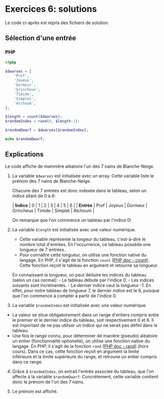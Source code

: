# Exercices 6: solutions

Le code ci-après est repris des fichiers de solution.

## Sélection d'une entrée

### PHP

```php
<?php

$dwarves = [
    'Prof',
    'Joyeux',
    'Dormeur',
    'Grincheux',
    'Timide',
    'Simplet',
    'Atchoum',
];

$length = count($dwarves);
$randomIndex = rand(0, $length-1);

$randomDwarf = $dwarves[$randomIndex];

echo $randomDwarf;
```

## Explications

Le code affiche de mamnière aléatoire l'un des 7 nains de Blanche-Neige.

 1. La variable `$dwarves` est initialisée avec un array. Cette variable liste le prénom des 7 nains de Blanche-Neige.
 
    Chacune des 7 entrées est donc indexée dans le tableau, selon un indice allant de 0 à 6:

    | **Indice** | 0 | 1 | 2 | 3 | 4 | 5 | 6  |
    | **Entrée** | Prof | Joyeux | Dormeur | Grincheux | Timide | Simplet | Atchoum |

    On remarque que l'on commence un tableau par l'indice 0!

 2. La variable `$length` est initialisée avec une valeur numérique. 
 
    - Cette variable représente la longeur du tableau, c'est-à-dire le nombre total d'entrées. En l'occurrence, ce tableau possède une longueur de 7 entrées. 
    - Pour connaître cette longueur, on utilise une fonction native du langage. En PHP, il s'agit de la fonction `count` ([PHP doc - count](https://www.php.net/manual/fr/function.count.php)). Cette fonction reçoit le tableau en argument et retourne sa longueur.

    En connaissant la longueur, on peut déduire les indices du tableau (selon un cas normal):
        - Le tableau débute par l'indice 0.
        - Les indices suivants sont incrémentés.
        - Le dernier indice vaut la longueur -1. En effet, pour notre tableau de longueur 7, le dernier indice est le 6, puisque que l'on commence à compter à partir de l'indice 0.

 3. La variable `$randomIndex` est initialisée avec une valeur numérique. 
 
  - La valeur se situe obligatoirement dans un range d'entiers compris entre le premier et le dernier indice du tableau, soit respectivement 0 et 6. Il est important de ne pas utiliser un indice qui ne serait pas défini dans le tableau. 
  - Une fois le range connu, pour déterminer de manière (pseudo) aléatoire un entier (fonctionnalité optionelle), on utilise une fonction native du langage. En PHP, il s'agit de la fonction `rand` ([PHP doc - rand](https://www.php.net/manual/fr/function.rand.php)) (hors cours). Dans ce cas, cette fonction reçoit en argument la limite inférieure et la limite supérieure du range, et retroune un entier compris dans ce range.

 4. Grâce à `$randomIndex`, on extrait l'entrée associée du tableau, que l'on affecte à la variable `$randomDwarf`. Concrètement, cette variable contient donc le prénom de l'un des 7 nains.

 5. Le prénom est affiché.









